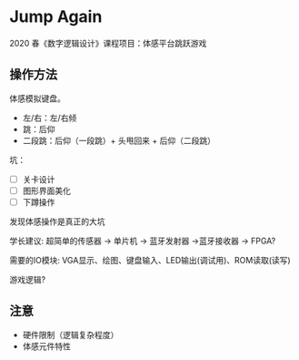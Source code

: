 # Jump Again

2020 春《数字逻辑设计》课程项目：体感平台跳跃游戏

## 操作方法

体感模拟键盘。

* 左/右：左/右倾
* 跳：后仰
* 二段跳：后仰（一段跳）+ 头甩回来 + 后仰（二段跳）

坑：
- [ ] 关卡设计
- [ ] 图形界面美化
- [ ] 下蹲操作

发现体感操作是真正的大坑

学长建议: 超简单的传感器 -> 单片机 -> 蓝牙发射器 ->蓝牙接收器 -> FPGA?

需要的IO模块: VGA显示、绘图、键盘输入、LED输出(调试用)、ROM读取(读写)

游戏逻辑?



## 注意

* 硬件限制（逻辑复杂程度）
* 体感元件特性
